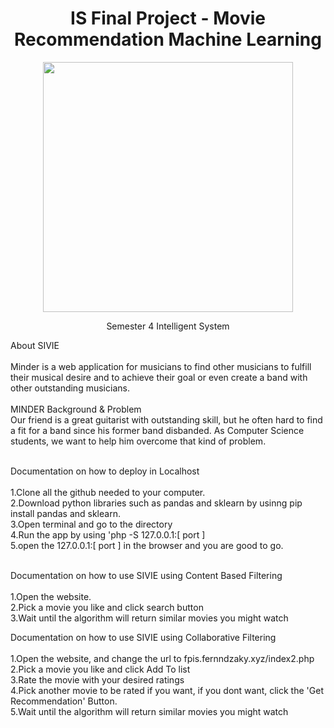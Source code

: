 <h1 align="center">
IS Final Project - Movie Recommendation Machine Learning
</h1>


<p align="center"><img src="public/assets/Logo.png" width="400"></p>

<p align="center">
Semester 4 Intelligent System
</p>

About SIVIE<br/><br/>
Minder is a web application for musicians to find other musicians to fulfill their musical desire and to achieve their goal or even create a band with other outstanding musicians. <br/><br/>
MINDER Background & Problem<br/>
Our friend is a great guitarist with outstanding skill, but he often hard to find a fit for a band since his former band disbanded. As Computer Science students, we want to help him overcome that kind of problem.<br/><br/>


Documentation on how to deploy in Localhost<br/><br/>
1.Clone all the github needed to your computer.<br/>
2.Download python libraries such as pandas and sklearn by usinng pip install pandas and sklearn.<br/>
3.Open terminal and go to the directory<br/>
4.Run the app by using 'php -S 127.0.0.1:[ port ]<br/>
5.open the 127.0.0.1:[ port ] in the browser and you are good to go. <br/><br/>

Documentation on how to use SIVIE using Content Based Filtering<br/><br/>
1.Open the website.<br/>
2.Pick a movie you like and click search button<br/>
3.Wait until the algorithm will return similar movies you might watch<br/>

Documentation on how to use SIVIE using Collaborative Filtering<br/><br/>
1.Open the website, and change the url to fpis.fernndzaky.xyz/index2.php <br/>
2.Pick a movie you like and click Add To list<br/>
3.Rate the movie with your desired ratings<br/>
4.Pick another movie to be rated if you want, if you dont want, click the 'Get Recommendation' Button. <br/>
5.Wait until the algorithm will return similar movies you might watch<br/>

